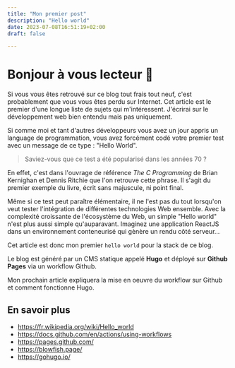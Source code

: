 ```yaml
---
title: "Mon premier post"
description: "Hello world"
date: 2023-07-08T16:51:19+02:00
draft: false

---
```


# Bonjour à vous lecteur 🤟

Si vous vous êtes retrouvé sur ce blog tout frais tout neuf, c'est probablement que vous vous êtes perdu sur Internet. Cet article est le premier d'une longue liste de sujets qui m'intéressent. J'écrirai sur le développement web bien entendu mais pas uniquement.

Si comme moi et tant d'autres développeurs vous avez un jour appris un language de programmation, vous avez forcément codé votre premier test avec un message de ce type :  "Hello World". 

> Saviez-vous que ce test a été popularisé dans les années 70 ?

En effet, c'est dans l'ouvrage de référence *The C Programming* de Brian Kernighan et Dennis Ritchie que l'on retrouve cette phrase. Il s'agit du premier exemple du livre, écrit sans majuscule, ni point final.

Même si ce test peut paraître élémentaire, il ne l'est pas du tout lorsqu'on veut tester l'intégration de différentes technologies Web ensemble. Avec la complexité croissante de l'écosystème du Web, un simple "Hello world" n'est plus aussi simple qu'auparavant. Imaginez une application ReactJS dans un environnement conteneurisé qui gènère un rendu côté serveur...

Cet article est donc mon premier `hello world` pour la stack de ce blog.

Le blog est généré par un CMS statique appelé **Hugo** et déployé sur **Github Pages** via un workflow Github.

Mon prochain article expliquera la mise en oeuvre du workflow sur Github et comment fonctionne Hugo.

## En savoir plus

* https://fr.wikipedia.org/wiki/Hello_world
* https://docs.github.com/en/actions/using-workflows
* https://pages.github.com/
* https://blowfish.page/
* https://gohugo.io/

